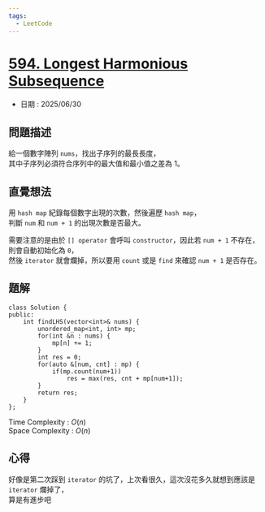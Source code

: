 ```yaml
---
tags:
  - LeetCode
---
```


# [594. Longest Harmonious Subsequence](https://leetcode.com/problems/longest-harmonious-subsequence/description/)  

+ 日期 : 2025/06/30  

## 問題描述  

給一個數字陣列 `nums`，找出子序列的最長長度，  
其中子序列必須符合序列中的最大值和最小值之差為 1。  

## 直覺想法  

用 `hash map` 紀錄每個數字出現的次數，然後遍歷 `hash map`，  
判斷 `num` 和 `num + 1` 的出現次數是否最大。  

需要注意的是由於 `[] operator` 會呼叫 `constructor`，因此若 `num + 1` 不存在，則會自動初始化為 `0`，  
然後 `iterator` 就會爛掉，所以要用 `count` 或是 `find` 來確認 `num + 1` 是否存在。  

## 題解  

```cpp=
class Solution {
public:
    int findLHS(vector<int>& nums) {
        unordered_map<int, int> mp;
        for(int &n : nums) {
            mp[n] += 1;
        }
        int res = 0;
        for(auto &[num, cnt] : mp) {
            if(mp.count(num+1))
                res = max(res, cnt + mp[num+1]);
        }
        return res;
    }
};
```

Time Complexity : $O(n)$  
Space Complexity : $O(n)$  

## 心得  

好像是第二次踩到 `iterator` 的坑了，上次看很久，這次沒花多久就想到應該是 `iterator` 爛掉了，  
算是有進步吧  
